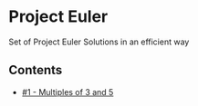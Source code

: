 # Project Euler
Set of Project Euler Solutions in an efficient way

## Contents
* [#1 - Multiples of 3 and 5](euler_0001.py)
